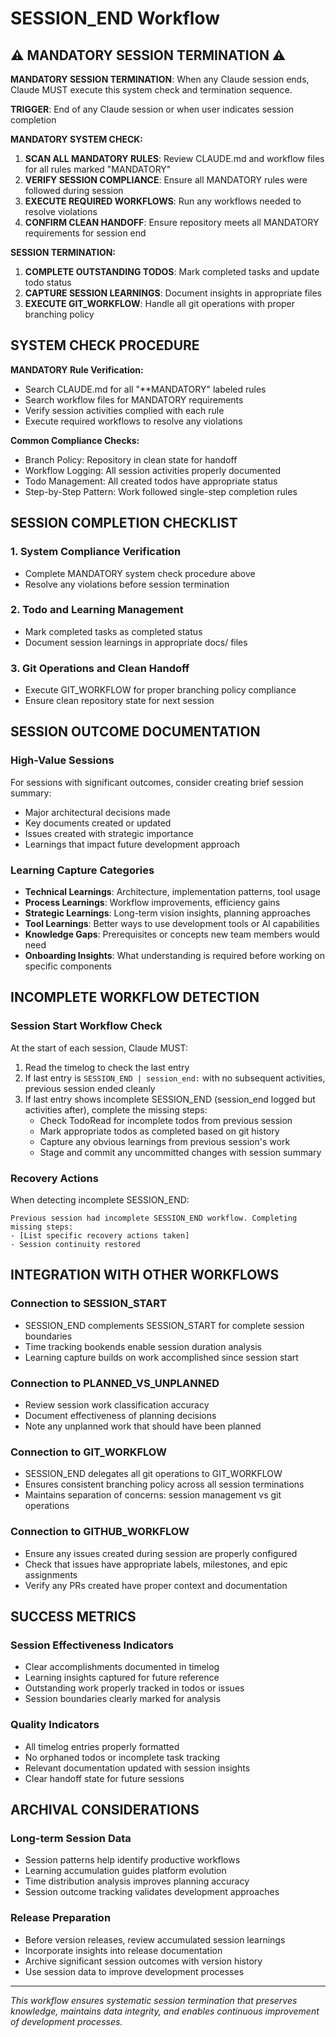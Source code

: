 # SESSION_END Workflow

## ⚠️ MANDATORY SESSION TERMINATION ⚠️

**MANDATORY SESSION TERMINATION**: When any Claude session ends, Claude MUST execute this system check and termination sequence.

**TRIGGER**: End of any Claude session or when user indicates session completion

**MANDATORY SYSTEM CHECK:**
1. **SCAN ALL MANDATORY RULES**: Review CLAUDE.md and workflow files for all rules marked "MANDATORY"
2. **VERIFY SESSION COMPLIANCE**: Ensure all MANDATORY rules were followed during session
3. **EXECUTE REQUIRED WORKFLOWS**: Run any workflows needed to resolve violations
4. **CONFIRM CLEAN HANDOFF**: Ensure repository meets all MANDATORY requirements for session end

**SESSION TERMINATION:**
1. **COMPLETE OUTSTANDING TODOS**: Mark completed tasks and update todo status
2. **CAPTURE SESSION LEARNINGS**: Document insights in appropriate files
3. **EXECUTE GIT_WORKFLOW**: Handle all git operations with proper branching policy

## SYSTEM CHECK PROCEDURE

**MANDATORY Rule Verification:**
- Search CLAUDE.md for all \"**MANDATORY\" labeled rules
- Search workflow files for MANDATORY requirements  
- Verify session activities complied with each rule
- Execute required workflows to resolve any violations

**Common Compliance Checks:**
- Branch Policy: Repository in clean state for handoff
- Workflow Logging: All session activities properly documented
- Todo Management: All created todos have appropriate status
- Step-by-Step Pattern: Work followed single-step completion rules

## SESSION COMPLETION CHECKLIST

### **1. System Compliance Verification**
- Complete MANDATORY system check procedure above
- Resolve any violations before session termination

### **2. Todo and Learning Management**
- Mark completed tasks as completed status
- Document session learnings in appropriate docs/ files

### **3. Git Operations and Clean Handoff**
- Execute GIT_WORKFLOW for proper branching policy compliance
- Ensure clean repository state for next session

## SESSION OUTCOME DOCUMENTATION

### **High-Value Sessions**
For sessions with significant outcomes, consider creating brief session summary:
- Major architectural decisions made
- Key documents created or updated
- Issues created with strategic importance
- Learnings that impact future development approach

### **Learning Capture Categories**
- **Technical Learnings**: Architecture, implementation patterns, tool usage
- **Process Learnings**: Workflow improvements, efficiency gains
- **Strategic Learnings**: Long-term vision insights, planning approaches
- **Tool Learnings**: Better ways to use development tools or AI capabilities
- **Knowledge Gaps**: Prerequisites or concepts new team members would need
- **Onboarding Insights**: What understanding is required before working on specific components

## INCOMPLETE WORKFLOW DETECTION

### **Session Start Workflow Check**
At the start of each session, Claude MUST:
1. Read the timelog to check the last entry
2. If last entry is `SESSION_END | session_end:` with no subsequent activities, previous session ended cleanly
3. If last entry shows incomplete SESSION_END (session_end logged but activities after), complete the missing steps:
   - Check TodoRead for incomplete todos from previous session
   - Mark appropriate todos as completed based on git history
   - Capture any obvious learnings from previous session's work
   - Stage and commit any uncommitted changes with session summary

### **Recovery Actions**
When detecting incomplete SESSION_END:
```
Previous session had incomplete SESSION_END workflow. Completing missing steps:
- [List specific recovery actions taken]
- Session continuity restored
```

## INTEGRATION WITH OTHER WORKFLOWS

### **Connection to SESSION_START**
- SESSION_END complements SESSION_START for complete session boundaries
- Time tracking bookends enable session duration analysis
- Learning capture builds on work accomplished since session start

### **Connection to PLANNED_VS_UNPLANNED**
- Review session work classification accuracy
- Document effectiveness of planning decisions
- Note any unplanned work that should have been planned

### **Connection to GIT_WORKFLOW**
- SESSION_END delegates all git operations to GIT_WORKFLOW
- Ensures consistent branching policy across all session terminations
- Maintains separation of concerns: session management vs git operations

### **Connection to GITHUB_WORKFLOW**
- Ensure any issues created during session are properly configured
- Check that issues have appropriate labels, milestones, and epic assignments
- Verify any PRs created have proper context and documentation

## SUCCESS METRICS

### **Session Effectiveness Indicators**
- Clear accomplishments documented in timelog
- Learning insights captured for future reference
- Outstanding work properly tracked in todos or issues
- Session boundaries clearly marked for analysis

### **Quality Indicators**
- All timelog entries properly formatted
- No orphaned todos or incomplete task tracking
- Relevant documentation updated with session insights
- Clear handoff state for future sessions

## ARCHIVAL CONSIDERATIONS

### **Long-term Session Data**
- Session patterns help identify productive workflows
- Learning accumulation guides platform evolution
- Time distribution analysis improves planning accuracy
- Session outcome tracking validates development approaches

### **Release Preparation**
- Before version releases, review accumulated session learnings
- Incorporate insights into release documentation
- Archive significant session outcomes with version history
- Use session data to improve development processes

---

*This workflow ensures systematic session termination that preserves knowledge, maintains data integrity, and enables continuous improvement of development processes.*